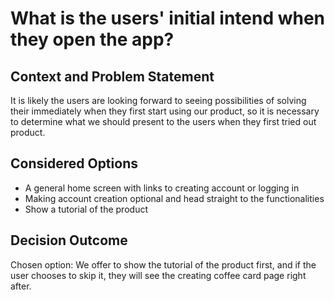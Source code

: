 # What is the users' initial intend when they open the app?

## Context and Problem Statement

It is likely the users are looking forward to seeing possibilities of solving their immediately when they first start using our product, so it is necessary to determine what we should present to the users when they first tried out product.

## Considered Options

* A general home screen with links to creating account or logging in
* Making account creation optional and head straight to the functionalities
* Show a tutorial of the product

## Decision Outcome

Chosen option: We offer to show the tutorial of the product first, and if the user chooses to skip it, they will see the creating coffee card page right after.
